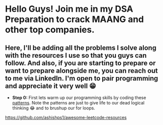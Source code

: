 # Hello Guys! Join me in my DSA Preparation to crack MAANG and other top companies.

## Here, I'll be adding all the problems I solve along with the resources I use so that you guys can follow. And also, if you are starting to prepare or want to prepare alongside me, you can reach out to me via LinkedIn. I'm open to pair programming and appreciate it very well 😁

+ **Step 0:** First lets warm up our programming skills by coding these [patterns](https://github.com/klpranaav/DSA-Preparation/blob/main/patterns.cpp). Note the patterns are just to give life to our dead logical thinking 😂 and to brushup our for loops.
</font>

https://github.com/ashishps1/awesome-leetcode-resources
